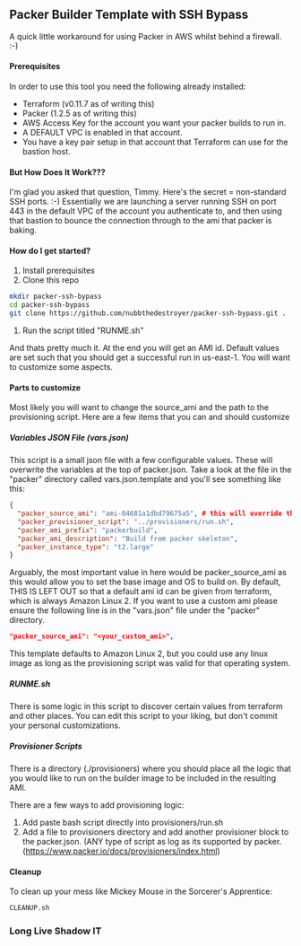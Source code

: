 ## Packer Builder Template with SSH Bypass
A quick little workaround for using Packer in AWS whilst behind a firewall. :-)

#### Prerequisites

In order to use this tool you need the following already installed:
* Terraform (v0.11.7 as of writing this)
* Packer (1.2.5 as of writing this)
* AWS Access Key for the account you want your packer builds to run in.
* A DEFAULT VPC is enabled in that account.
* You have a key pair setup in that account that Terraform can use for the bastion host.

#### But How Does It Work???

I'm glad you asked that question, Timmy.
Here's the secret = non-standard SSH ports.  :-)
Essentially we are launching a server running SSH on port 443 in the
default VPC of the account you authenticate to, and then using that
bastion to bounce the connection through to the ami that packer is
baking.

#### How do I get started?

1) Install prerequisites
1) Clone this repo
```bash
mkdir packer-ssh-bypass
cd packer-ssh-bypass
git clone https://github.com/nubbthedestroyer/packer-ssh-bypass.git .
```
1) Run the script titled "RUNME.sh"

And thats pretty much it.  At the end you will get an AMI id.  Default
values are set such that you should get a successful run in us-east-1.
You will want to customize some aspects.

#### Parts to customize

Most likely you will want to change the source_ami and the path
to the provisioning script.  Here are a few items that you can and
should customize

##### Variables JSON File (vars.json)

This script is a small json file with a few configurable values.
These will overwrite the variables at the top of packer.json.  Take a
look at the file in the "packer" directory called vars.json.template
and you'll see something like this:

```json
{
  "packer_source_ami": "ami-04681a1dbd79675a5", # this will override the default ami that terraform discovers.
  "packer_provisioner_script": "../provisioners/run.sh",
  "packer_ami_prefix": "packerbuild",
  "packer_ami_description": "Build from packer skeleton",
  "packer_instance_type": "t2.large"
}
```

Arguably, the most important value in here would be packer_source_ami
as this would allow you to set the base image and OS to build on.
By default, THIS IS LEFT OUT so that a default ami id can be given from
terraform, which is always Amazon Linux 2.  If you want to use a custom
ami please ensure the following line is in the "vars.json" file under
the "packer" directory.

```json
"packer_source_ami": "<your_custom_ami>",
```

This template defaults to Amazon Linux 2, but you could use any linux
image as long as the provisioning script was valid for that operating
system.

##### RUNME.sh

There is some logic in this script to discover certain values from
terraform and other places.  You can edit this script to your liking,
but don't commit your personal customizations.

##### Provisioner Scripts

There is a directory (./provisioners) where you should place all the
logic that you would like to run on the builder image to be included
in the resulting AMI.

There are a few ways to add provisioning logic:

1) Add paste bash script directly into provisioners/run.sh
1) Add a file to provisioners directory and add another provisioner
block to the packer.json. (ANY type of script as log as its supported
by packer.  (https://www.packer.io/docs/provisioners/index.html)

#### Cleanup

To clean up your mess like Mickey Mouse in the Sorcerer's Apprentice:

```bash
CLEANUP.sh
```

### Long Live Shadow IT
